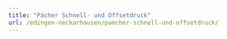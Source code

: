 ```yaml
---
title: "Pächer Schnell- und Offsetdruck"
url: /edingen-neckarhausen/paecher-schnell-und-offsetdruck/
---
```

